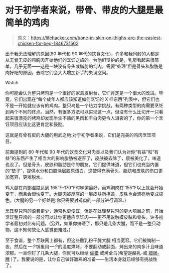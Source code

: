 # 对于初学者来说，带骨、带皮的大腿是最简单的鸡肉

> 原文：<https://lifehacker.com/bone-in-skin-on-thighs-are-the-easiest-chicken-for-beg-1846731562>

出于我无法理解的原因(80 年代和 90 年代的饮食文化)，许多和我同龄的人都是从无骨无皮的鸡胸肉开始他们的烹饪之旅的。为他们辩护的是，乳房看起来很简单，几乎无菌——这是一块没有骨头或脂肪的纯肉，需要“处理”但是骨头和脂肪是肉好吃的原因，去除它们会大大增加新手的失误空间。

Watch

你可能会认为整只烤鸡是一个很好的家禽发射台，它们肯定是一个很大的改进。毕竟，它们出现在“每个成年人都应该知道如何烹饪的 X 样东西”列表中，但它们也不是一开始就应该有的鸡肉。整只鸟是一个热力学挑战，有两种类型的肉需要烹饪到两个不同的终点。当然，有很多方法可以实现这一点，但没有什么比切开一只看起来很漂亮的烤鸡却发现半生不熟的黑肉和干白肉更令人沮丧的了，你的第一个烹饪项目应该比这更肯定和鼓励。

这就是有骨有皮的大腿的用武之地:对于初学者来说，它们是完美的鸡肉烹饪项目。

前面提到的 80 年代和 90 年代的饮食文化对肉类以及我们认为对你“有益”和“有益”的东西产生了相当大的影响脂肪被避开了，皮肤被去除了，瘦被美化了，味道也没了。但是骨头、皮肤和脂肪是你的朋友。它们提供味道，但它们也充当内置的“垫子”，提供水分和口腔涂层胶原蛋白，这使得充满骨头、脂肪和皮肤的伤口更加宽容，更难脱水。

鸡大腿在内部温度达到 165℉-170℉时味道最好，而鸡胸肉在 155℉以上就会开始变干，而且会很快变干。大腿肉被厚厚的一层皮肤所掩盖，皮肤也会漂亮地变成棕色。(大腿的另一个好处是:你只需要对鸡肉的一部分进行调温。)

烹饪整只鸡的浪费更少，通常也更便宜，但是在处理整只鸡的更大项目之前，开始烹饪整只鸡的一部分可以让你更适应烹饪肉——更不用说触摸皮肤和骨头，许多初学者最初对此有问题。(另外，如果你搞砸了，那只是几条大腿，而不是一整只动物，这不知何故让人感觉更难过。)

至于食谱，整个互联网上都有，但这些酪乳粉干腌大腿 相当宽容。它们被腌制一夜，然后在*一个*锅里用*一个*的温度烘烤，不要翻动或翻面，烤出来的肉多汁且味道浓郁。一旦你钉了几条大腿，你就可以继续 [偷猎](https://skillet.lifehacker.com/maximize-a-chickens-meal-potential-by-poaching-it-first-1822353539) 或烤全鸟(希望是酪乳-或 [腊肠-腌](https://skillet.lifehacker.com/marinate-a-whole-chicken-in-labneh-1834555314) )了。我要说的是，让你自己做好赢鸡的准备——生活本身就已经够有挑战性了。
